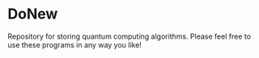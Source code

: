 # DoNew
Repository for storing quantum computing algorithms.
Please feel free to use these programs in any way you like!
